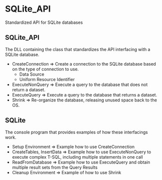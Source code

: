 # SQLite_API
Standardized API for SQLite databases

## SQLite_API
The DLL containing the class that standardizes the API interfacing with a SQLite database.
* CreateConnection => Create a connection to the SQLite database based on the type of connection to use.
  * Data Source
  * Uniform Resource Identifier
* ExecuteNonQuery => Execute a query to the database that does not return a dataset.
* ExecuteQuery => Execute a query to the database that returns a dataset.
* Shrink => Re-organize the database, releasing unused space back to the OS.

## SQLite
The console program that provides examples of how these interfacings work.
* Setup Environment => Example how to use CreateConnection
* CreateTables, InsertData => Example how to use ExecuteNonQuery to execute complex T-SQL, including multiple statements in one call
* ReadFromDatabase => Example how to use ExecuteQuery and obtain multiple result sets from the Query Results
* Cleanup Environment => Example of how to use Shrink